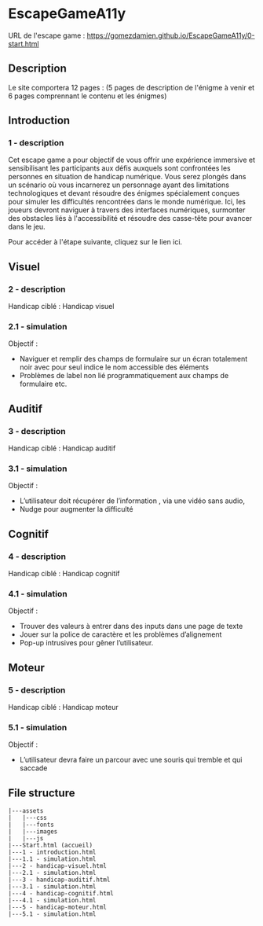 # EscapeGameA11y

URL de l'escape game : https://gomezdamien.github.io/EscapeGameA11y/0-start.html

## Description
Le site comportera 12 pages : (5 pages de description de l'énigme à venir et 6 pages comprennant le contenu et les énigmes)

## Introduction
### 1 - description
Cet escape game a pour objectif de vous offrir une expérience immersive et sensibilisant les participants aux défis auxquels sont confrontées les personnes en situation de handicap numérique.
Vous serez plongés dans un scénario où vous incarnerez un personnage ayant des limitations technologiques et devant résoudre des énigmes spécialement conçues pour simuler les difficultés rencontrées dans le monde numérique.
Ici, les joueurs devront naviguer à travers des interfaces numériques, surmonter des obstacles liés à l'accessibilité et résoudre des casse-tête pour avancer dans le jeu.

Pour accéder à l'étape suivante, cliquez sur le lien ici.

## Visuel
### 2 - description
Handicap ciblé : Handicap visuel


### 2.1 - simulation
Objectif :
- Naviguer et remplir des champs de formulaire sur un écran totalement noir avec pour seul indice le nom accessible des éléments
- Problèmes de label non lié programmatiquement aux champs de formulaire etc.


## Auditif
### 3 - description
Handicap ciblé : Handicap auditif


### 3.1 - simulation
Objectif :
- L’utilisateur doit récupérer de l’information , via une vidéo sans audio,
- Nudge pour augmenter la difficulté 

## Cognitif
### 4 - description
Handicap ciblé : Handicap cognitif

### 4.1 - simulation
Objectif :
- Trouver des valeurs à entrer dans des inputs dans une page de texte
- Jouer sur la police de caractère et les problèmes d’alignement
- Pop-up intrusives pour gêner l’utilisateur.


## Moteur
### 5 - description
Handicap ciblé : Handicap moteur

### 5.1 - simulation
Objectif :
- L’utilisateur devra faire un parcour avec une souris qui tremble et qui saccade


## File structure
```
|---assets
|   |---css
|   |---fonts
|   |---images
|   |---js
|---Start.html (accueil)
|---1 - introduction.html
|---1.1 - simulation.html
|---2 - handicap-visuel.html
|---2.1 - simulation.html
|---3 - handicap-auditif.html
|---3.1 - simulation.html
|---4 - handicap-cognitif.html
|---4.1 - simulation.html
|---5 - handicap-moteur.html
|---5.1 - simulation.html
```
